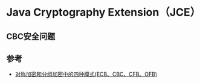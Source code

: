 # Java Cryptography Extension（JCE）

## CBC安全问题

## 参考

- [对称加密和分组加密中的四种模式(ECB、CBC、CFB、OFB)](https://link.zhihu.com/?target=http%3A//www.cnblogs.com/happyhippy/archive/2006/12/23/601353.html)
